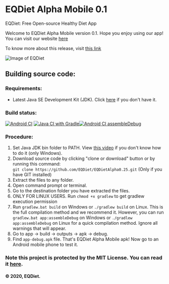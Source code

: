 # EQDiet Alpha Mobile 0.1
EQDiet: Free Open-source Healthy Diet App

Welcome to EQDiet Alpha Mobile version 0.1. Hope you enjoy using our app! You can visit our website [here](https://eqdiet.weebly.com)

To know more about this release, visit [this link](https://eqdiet.weebly.com/release-notes/released-eqdiet-alpha-mobile-01)

![Image of EQDiet](https://eqdiet.weebly.com/uploads/1/2/2/7/122786941/eqdiet_orig.png)

## Building source code:

### Requirements:

- Latest Java SE Development Kit (JDK). Click [here](https://bit.ly/javadevelopmentkit) if you don't have it.

### Build status:

[![Android CI](https://github.com/EQDiet/EQDietAlphaMobile0.1/workflows/Android%20CI/badge.svg)](https://github.com/EQDiet/EQDietAlphaMobile0.1/actions?query=workflow%3A%22Android+CI%22) [![Java CI with Gradle](https://github.com/EQDiet/EQDietAlphaMobile0.1/workflows/Java%20CI%20with%20Gradle/badge.svg)](https://github.com/EQDiet/EQDietAlphaMobile0.1/actions?query=workflow%3A%22Java+CI+with+Gradle%22)[![Android CI assembleDebug](https://github.com/EQDiet/EQDietAlphaMobile0.1/workflows/Android%20CI%20assembleDebug/badge.svg)](https://github.com/EQDiet/EQDietAlphaMobile0.1/actions?query=workflow%3A%22Android+CI+assembleDebug%22)

### Procedure:

1. Set Java JDK bin folder to PATH. View [this video](https://www.youtube.com/watch?v=vhBNV8no4CI) if you don't know how to do it (only Windows).
2. Download source code by clicking "clone or download" button or by running this command:                          
`git clone https://github.com/EQDiet/EQDietAlpha0.25.git` (Only if you have GIT installed)
3. Extract the files to any folder.
4. Open command prompt or terminal.
5. Go to the destination folder you have extracted the files.
6. ONLY FOR LINUX USERS. Run `chmod +x gradlew` to get gradlew execution permission
7. Run `gradlew.bat build` on Windows or `./gradlew build` on Linux. This is the full compilation method and we recommend it. However, you can run `gradlew.bat app:assembleDebug` on Windows or `./gradlew app:assembleDebug` on Linux for a quick compilation method. Ignore all warnings that will appear.
8. Go to app → build → outputs → apk → debug.
9. Find `app-debug.apk` file. That's EQDiet Alpha Mobile apk! Now go to an Android mobile phone to test it.

### Note this project is protected by the MIT License. You can read it [here](https://github.com/EQDiet/EQDietAlphaMobile0.1/blob/master/LICENSE).
#### © 2020, EQDiet.
